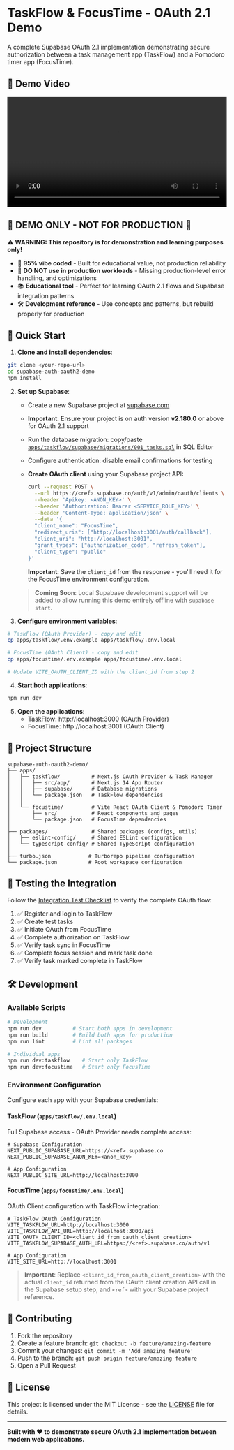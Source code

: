 # TaskFlow & FocusTime - OAuth 2.1 Demo

A complete Supabase OAuth 2.1 implementation demonstrating secure authorization between a task management app (TaskFlow) and a Pomodoro timer app (FocusTime).

## 🎥 Demo Video

<video src="./demo/supabase_oauth2_demo.mp4" width="100%" controls></video>

## 🚨 **DEMO ONLY - NOT FOR PRODUCTION** 🚨

**⚠️ WARNING: This repository is for demonstration and learning purposes only!**

- 🧪 **95% vibe coded** - Built for educational value, not production reliability
- 🚫 **DO NOT use in production workloads** - Missing production-level error handling, and optimizations
- 📚 **Educational tool** - Perfect for learning OAuth 2.1 flows and Supabase integration patterns
- 🛠️ **Development reference** - Use concepts and patterns, but rebuild properly for production

## 🚀 Quick Start

1. **Clone and install dependencies**:
```bash
git clone <your-repo-url>
cd supabase-auth-oauth2-demo
npm install
```

2. **Set up Supabase**:
   - Create a new Supabase project at [supabase.com](https://supabase.com)
   - **Important**: Ensure your project is on auth version **v2.180.0** or above for OAuth 2.1 support
   - Run the database migration: copy/paste [`apps/taskflow/supabase/migrations/001_tasks.sql`](./apps/taskflow/supabase/migrations/001_tasks.sql) in SQL Editor
   - Configure authentication: disable email confirmations for testing
   - **Create OAuth client** using your Supabase project API:
     
     ```bash
     curl --request POST \
       --url https://<ref>.supabase.co/auth/v1/admin/oauth/clients \
       --header 'Apikey: <ANON_KEY>' \
       --header 'Authorization: Bearer <SERVICE_ROLE_KEY>' \
       --header 'Content-Type: application/json' \
       --data '{
       "client_name": "FocusTime",
       "redirect_uris": ["http://localhost:3001/auth/callback"],
       "client_uri": "http://localhost:3001",
       "grant_types": ["authorization_code", "refresh_token"],
       "client_type": "public"
     }'
     ```
     
     **Important**: Save the `client_id` from the response - you'll need it for the FocusTime environment configuration.
     
   > **Coming Soon**: Local Supabase development support will be added to allow running this demo entirely offline with `supabase start`.

3. **Configure environment variables**:
```bash
# TaskFlow (OAuth Provider) - copy and edit
cp apps/taskflow/.env.example apps/taskflow/.env.local

# FocusTime (OAuth Client) - copy and edit  
cp apps/focustime/.env.example apps/focustime/.env.local

# Update VITE_OAUTH_CLIENT_ID with the client_id from step 2
```

4. **Start both applications**:
```bash
npm run dev
```

5. **Open the applications**:
   - TaskFlow: http://localhost:3000 (OAuth Provider)
   - FocusTime: http://localhost:3001 (OAuth Client)

## 📁 Project Structure

```
supabase-auth-oauth2-demo/
├── apps/
│   ├── taskflow/          # Next.js OAuth Provider & Task Manager
│   │   ├── src/app/       # Next.js 14 App Router
│   │   ├── supabase/      # Database migrations
│   │   └── package.json   # TaskFlow dependencies
│   │
│   └── focustime/         # Vite React OAuth Client & Pomodoro Timer
│       ├── src/           # React components and pages
│       └── package.json   # FocusTime dependencies
│
├── packages/              # Shared packages (configs, utils)
│   ├── eslint-config/     # Shared ESLint configuration
│   └── typescript-config/ # Shared TypeScript configuration
│
├── turbo.json            # Turborepo pipeline configuration
└── package.json          # Root workspace configuration
```

## 🧪 Testing the Integration

Follow the [Integration Test Checklist](./integration-test.md) to verify the complete OAuth flow:

1. ✅ Register and login to TaskFlow
2. ✅ Create test tasks  
3. ✅ Initiate OAuth from FocusTime
4. ✅ Complete authorization on TaskFlow
5. ✅ Verify task sync in FocusTime
6. ✅ Complete focus session and mark task done
7. ✅ Verify task marked complete in TaskFlow

## 🛠️ Development

### Available Scripts

```bash
# Development
npm run dev          # Start both apps in development
npm run build        # Build both apps for production  
npm run lint         # Lint all packages

# Individual apps
npm run dev:taskflow    # Start only TaskFlow
npm run dev:focustime   # Start only FocusTime
```

### Environment Configuration

Configure each app with your Supabase credentials:

#### TaskFlow (`apps/taskflow/.env.local`)
Full Supabase access - OAuth Provider needs complete access:

```env
# Supabase Configuration
NEXT_PUBLIC_SUPABASE_URL=https://<ref>.supabase.co
NEXT_PUBLIC_SUPABASE_ANON_KEY=<anon_key>

# App Configuration
NEXT_PUBLIC_SITE_URL=http://localhost:3000
```

#### FocusTime (`apps/focustime/.env.local`)
OAuth Client configuration with TaskFlow integration:

```env
# TaskFlow OAuth Configuration
VITE_TASKFLOW_URL=http://localhost:3000
VITE_TASKFLOW_API_URL=http://localhost:3000/api
VITE_OAUTH_CLIENT_ID=<client_id_from_oauth_client_creation>
VITE_TASKFLOW_SUPABASE_AUTH_URL=https://<ref>.supabase.co/auth/v1

# App Configuration
VITE_SITE_URL=http://localhost:3001
```

> **Important**: Replace `<client_id_from_oauth_client_creation>` with the actual `client_id` returned from the OAuth client creation API call in the Supabase setup step, and `<ref>` with your Supabase project reference.

## 🤝 Contributing

1. Fork the repository
2. Create a feature branch: `git checkout -b feature/amazing-feature`
3. Commit your changes: `git commit -m 'Add amazing feature'`
4. Push to the branch: `git push origin feature/amazing-feature`
5. Open a Pull Request

## 📄 License

This project is licensed under the MIT License - see the [LICENSE](LICENSE) file for details.

---

**Built with ❤️ to demonstrate secure OAuth 2.1 implementation between modern web applications.**
